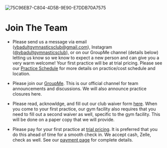<!---layout: page
title: "About"
permalink: /join-the-team--->

![75C96EB7-C804-4D5B-9E90-E7DDB70A7575](https://user-images.githubusercontent.com/108369432/180621864-85b823ff-8723-4b6f-a3de-c0cc29af149f.JPG)

# Join The Team
- Please send us a message via email (vbadultgymnasticsclub@gmail.com), Instagram ([@vbadultgymnasticsclub](https://www.instagram.com/vbadultgymnasticsclub/)), or on our GroupMe channel (details below) letting us know so we know to expect a new person and can give you a very warm welcome! Your first practice will be at trial pricing. Please see our [Practice Schedule](https://vbadultgymnasticsclub.github.io/practice-schedule) for more details on practice/cost schedule and location. 

- Please join our [GroupMe](https://groupme.com/join_group/87617300/U5zsqMLk). This is our official channel for team announcements and discussions. We will also announce practice closures here.

- Please read, acknowldge, and fill out our club waiver form [here](https://docs.google.com/forms/d/e/1FAIpQLSdMvfkJ21OISbY_ON44MipwZDLfCoWonHfgpJlznMz_Gwzkeg/viewform). When you come to your first practice, our gym facility also requires that you need to fill out a second waiver as well, specific to the gym facility. This will be done on a paper copy that we will provide.

 - Please pay for your first practice at [trial pricing](https://checkout.square.site/merchant/MLP80EWDW4CD5/checkout/AP6UEU6QKDSXTDMAJH37GEC2). It is preferred that you do this ahead of time for a smooth check in. We accept cash, Zelle, check as well. See our [payment page](https://vbadultgymnasticsclub.github.io/pay) for complete details.



